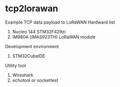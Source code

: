 # tcp2lorawan
Example TCP data payload to LoRaWAN
Hardward list
1. Nucleo 144 STM32F429zi
2. iM980A (iMAS923TH) LoRaWAN module

Development environment
1. STM32CubeIDE

Utility tool
1. Wireshark
2. echotool or sockettest
